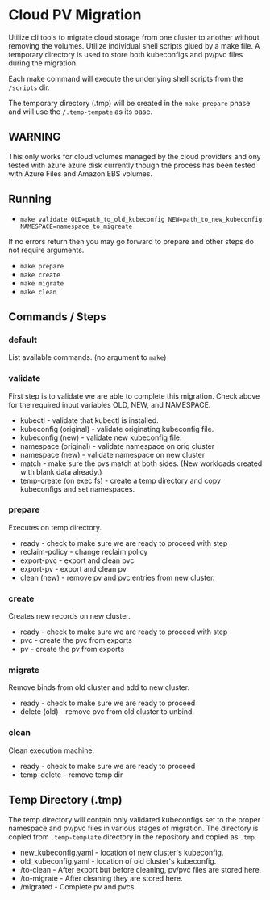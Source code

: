 # Cloud PV Migration
Utilize cli tools to migrate cloud storage from one cluster to another without removing the volumes. Utilize individual shell scripts glued by a make file. A temporary directory is used to store both kubeconfigs and pv/pvc files during the migration. 

Each make command will execute the underlying shell scripts from the `/scripts` dir.

The temporary directory (.tmp) will be created in the `make prepare` phase and will use the `/.temp-tempate` as its base.

## WARNING
This only works for cloud volumes managed by the cloud providers and ony tested with azure azure disk currently though the process has been tested with Azure Files and Amazon EBS volumes.

## Running
 - `make validate OLD=path_to_old_kubeconfig NEW=path_to_new_kubeconfig NAMESPACE=namespace_to_migreate`

If no errors return then you may go forward to prepare and other steps do not require arguments.
 - `make prepare`
 - `make create`
 - `make migrate`
 - `make clean`

## Commands / Steps	
### default 
List available commands. (no argument to `make`)

### validate 
First step is to validate we are able to complete this migration. Check above for the required input variables OLD, NEW, and NAMESPACE.
 - kubectl - validate that kubectl is installed.
 - kubeconfig (original) - validate originating kubeconfig file.
 - kubeconfig (new) - validate new kubeconfig file.
 - namespace (original) - validate namespace on orig cluster
 - namespace (new) - validate namespace on new cluster
 - match - make sure the pvs match at both sides. (New workloads created with blank data already.)
 - temp-create (on exec fs) - create a temp directory and copy kubeconfigs and set 
namespaces.

### prepare
Executes on temp directory.
 - ready - check to make sure we are ready to proceed with step
 - reclaim-policy - change reclaim policy
 - export-pvc - export and clean pvc
 - export-pv - export and clean pv
 - clean (new) - remove pv and pvc entries from new cluster.
	
### create
Creates new records on new cluster.
 - ready - check to make sure we are ready to proceed with step
 - pvc - create the pvc from exports
 - pv - create the pv from exports
	
### migrate
Remove binds from old cluster and add to new cluster.
 - ready - check to make sure we are ready to proceed
 - delete (old) - remove pvc from old cluster to unbind.
	
### clean
Clean execution machine.
 - ready - check to make sure we are ready to proceed
 - temp-delete - remove temp dir

## Temp Directory (.tmp)
The temp directory will contain only validated kubeconfigs set to the proper namespace and pv/pvc files in various stages of migration. The directory is copied from `.temp-template` directory in the repository and copied as `.tmp`.
 - new_kubeconfig.yaml - location of new cluster's kubeconfig.
 - old_kubeconfig.yaml - location of old cluster's kubeconfig.
 - /to-clean - After export but before cleaning, pv/pvc files are stored here.
 - /to-migrate - After cleaning they are stored here.
 - /migrated - Complete pv and pvcs.
